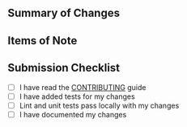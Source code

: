 <!--
Thank you for your pull request. Before proceeding, please review the requirements below and make sure to apply relevant labels and select appropriate reviewers.

Bug fixes and new features should include tests and documentation.

Contributors guide: https://github.com/openpay-innovations/sdk-android/blob/main/CONTRIBUTING.md
-->

## Summary of Changes
<!--
Briefly summarise your changes and reference any relevant issues.
-->

## Items of Note
<!--
Document anything here that you think is important or would be of specific interest to the reviewers.
-->

## Submission Checklist
<!--
Place an x in the appropriate boxes and remove items that are not applicable.
-->
- [ ] I have read the [CONTRIBUTING][1] guide
- [ ] I have added tests for my changes
- [ ] Lint and unit tests pass locally with my changes
- [ ] I have documented my changes

[1]: ../CONTRIBUTING.md
